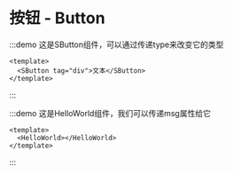 # 按钮 - Button
:::demo 这是SButton组件，可以通过传递type来改变它的类型
  ```vue
  <template>
    <SButton tag="div">文本</SButton>
  </template>
  ```
:::

:::demo 这是HelloWorld组件，我们可以传递msg属性给它
  ```vue
  <template>
    <HelloWorld></HelloWorld>
  </template>
  ```
:::

<Test></Test>